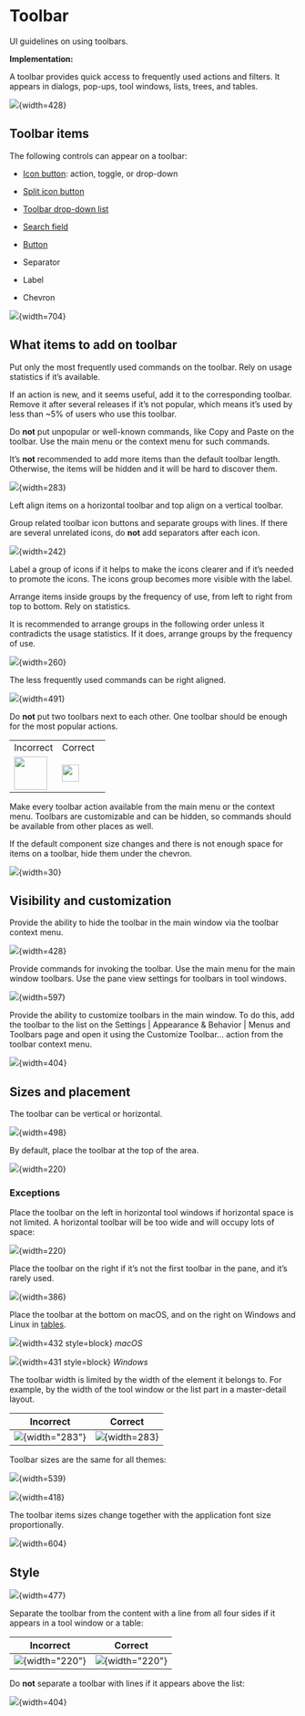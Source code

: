 <!-- Copyright 2000-2024 JetBrains s.r.o. and contributors. Use of this source code is governed by the Apache 2.0 license. -->

# Toolbar

<link-summary>UI guidelines on using toolbars.</link-summary>


<tldr>

**Implementation:** [](basic_action_system.md#buildingToolbarPopupMenu)

</tldr>

A toolbar provides quick access to frequently used actions and filters. It appears in dialogs, pop-ups, tool windows, lists, trees, and tables.

![](toolbar_example.png){width=428}

## Toolbar items

The following controls can appear on a toolbar:

* [Icon button](icon_button.md): action, toggle, or drop-down

* [Split icon button](split_icon_button.md)

* [Toolbar drop-down list](toolbar_drop_down.md)

* [Search field](search_field.md)

* [Button](button.topic)

* Separator

* Label

* Chevron

![](items.png){width=704}

## What items to add on toolbar

Put only the most frequently used commands on the toolbar. Rely on usage statistics if it’s available.

If an action is new, and it seems useful, add it to the corresponding toolbar.
Remove it after several releases if it’s not popular, which means it’s used by less than ~5% of users who use this toolbar.

Do **not** put unpopular or well-known commands, like Copy and Paste on the toolbar. Use the main menu or the context menu for such commands.

It’s **not** recommended to add more items than the default toolbar length. Otherwise, the items will be hidden and it will be hard to discover them.

![](width_correct.png){width=283}

Left align items on a horizontal toolbar and top align on a vertical toolbar.

Group related toolbar icon buttons and separate groups with lines. If there are several unrelated icons, do **not** add separators after each icon.

![](toolbar_group.png){width=242}

Label a group of icons if it helps to make the icons clearer and if it’s needed to promote the icons. The icons group becomes more visible with the label.

Arrange items inside groups by the frequency of use, from left to right from top to bottom. Rely on statistics.

It is recommended to arrange groups in the following order unless it contradicts the usage statistics. If it does, arrange groups by the frequency of use.

![](toolbar_tool_window.png){width=260}

The less frequently used commands can be right aligned.

![](right_aligned.png){width=491}

Do **not** put two toolbars next to each other. One toolbar should be enough for the most popular actions.

<table>
    <tr>
        <td width="50%"><format color="Red" style="bold">Incorrect</format></td>
        <td width="50%"><format color="Green" style="bold">Correct</format></td>
    </tr>
    <tr>
        <td><img src="toolbars_2.png" alt="" width="58" /></td>
        <td><img src="toolbars_1.png" alt="" width="30" /></td>
    </tr>
</table>

Make every toolbar action available from the main menu or the context menu.
Toolbars are customizable and can be hidden, so commands should be available from other places as well.

If the default component size changes and there is not enough space for items on a toolbar, hide them under the chevron.

![](chevron.png){width=30}

## Visibility and customization

Provide the ability to hide the toolbar in the main window via the toolbar context menu.

![](hide.png){width=428}

Provide commands for invoking the toolbar. Use the main menu for the main window toolbars. Use the pane view settings for toolbars in tool windows.

![](reveal.png){width=597}

Provide the ability to customize toolbars in the main window.
To do this, add the toolbar to the list on the <ui-path>Settings | Appearance & Behavior | Menus and Toolbars</ui-path> page and open
it using the <control>Customize Toolbar...</control> action from the toolbar context menu.

![](toolbar_customize.png){width=404}

## Sizes and placement

The toolbar can be vertical or horizontal.

![](placement.png){width=498}

By default, place the toolbar at the top of the area.

![](placement_top.png){width=220}

### Exceptions

Place the toolbar on the left in horizontal tool windows if horizontal space is not limited.
A horizontal toolbar will be too wide and will occupy lots of space:

![](placement_left.png){width=220}

Place the toolbar on the right if it’s not the first toolbar in the pane, and it’s rarely used.

![](placement_right.png){width=386}

Place the toolbar at the bottom on macOS, and on the right on Windows and Linux in [tables](table.md).

![](table_mac.png){width=432 style=block}
*macOS*

![](table_win.png){width=431 style=block}
*Windows*

The toolbar width is limited by the width of the element it belongs to. For example, by the width of the tool window or the list part in a master-detail layout.

| <format color="Red" style="bold">Incorrect</format> | <format color="Green" style="bold">Correct</format> |
|-----------------------------------------------------|-----------------------------------------------------|
| ![](width_incorrect.png){width="283"}               | ![](width_correct.png){width=283}                   |

Toolbar sizes are the same for all themes:

![](toolbar_sizes.png){width=539}

![](sizes_under_list.png){width=418}

The toolbar items sizes change together with the application font size proportionally.

![](toolbar_font_size.png){width=604}

## Style

![](style.png){width=477}

Separate the toolbar from the content with a line from all four sides if it appears in a tool window or a table:

| <format color="Red" style="bold">Incorrect</format> | <format color="Green" style="bold">Correct</format> |
|-----------------------------------------------------|-----------------------------------------------------|
| ![](style_incorrect.png){width="220"}               | ![](style_correct.png){width="220"}                 |

Do **not** separate a toolbar with lines if it appears above the list:

![](toolbar_customize.png){width=404}
